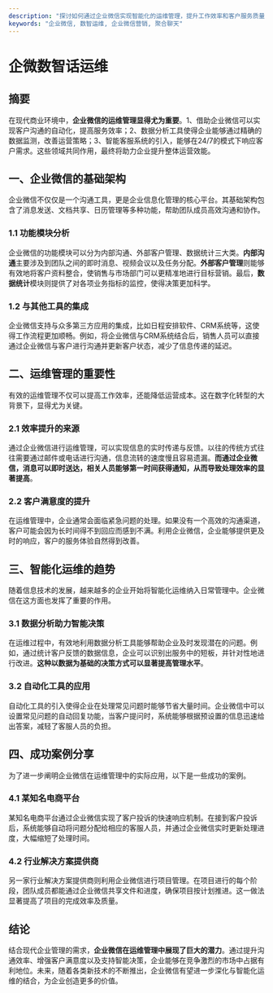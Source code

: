 ```yaml
---
description: "探讨如何通过企业微信实现智能化的运维管理，提升工作效率和客户服务质量。"
keywords: "企业微信, 数智运维, 企业微信营销, 聚合聊天"
---
```

# 企微数智话运维

## 摘要

在现代商业环境中，**企业微信的运维管理显得尤为重要**。1、借助企业微信可以实现客户沟通的自动化，提高服务效率；2、数据分析工具使得企业能够通过精确的数据监测，改善运营策略；3、智能客服系统的引入，能够在24/7的模式下响应客户需求。这些领域共同作用，最终将助力企业提升整体运营效能。

## 一、企业微信的基础架构

企业微信不仅仅是一个沟通工具，更是企业信息化管理的核心平台。其基础架构包含了消息发送、文档共享、日历管理等多种功能，帮助团队成员高效沟通和协作。

### 1.1 功能模块分析

企业微信的功能模块可以分为内部沟通、外部客户管理、数据统计三大类。**内部沟通**主要涉及到团队之间的即时消息、视频会议以及任务分配。**外部客户管理**则能够有效地将客户资料整合，使销售与市场部门可以更精准地进行目标营销。最后，**数据统计**模块则提供了对各项业务指标的监控，使得决策更加科学。

### 1.2 与其他工具的集成

企业微信支持与众多第三方应用的集成，比如日程安排软件、CRM系统等，这使得工作流程更加顺畅。例如，将企业微信与CRM系统结合后，销售人员可以直接通过企业微信与客户进行沟通并更新客户状态，减少了信息传递的延迟。

## 二、运维管理的重要性

有效的运维管理不仅可以提高工作效率，还能降低运营成本。这在数字化转型的大背景下，显得尤为关键。

### 2.1 效率提升的来源

通过企业微信进行运维管理，可以实现信息的实时传递与反馈。以往的传统方式往往需要通过邮件或电话进行沟通，信息流转的速度慢且容易遗漏。**而通过企业微信，消息可以即时送达，相关人员能够第一时间获得通知，从而导致处理效率的显著提高**。

### 2.2 客户满意度的提升

在运维管理中，企业通常会面临紧急问题的处理。如果没有一个高效的沟通渠道，客户可能会因为长时间得不到回应而感到不满。利用企业微信，企业能够提供更及时的响应，客户的服务体验自然得到改善。

## 三、智能化运维的趋势

随着信息技术的发展，越来越多的企业开始将智能化运维纳入日常管理中。企业微信在这方面也发挥了重要的作用。

### 3.1 数据分析助力智能决策

在运维过程中，有效地利用数据分析工具能够帮助企业及时发现潜在的问题。例如，通过统计客户反馈的数据信息，企业可以识别出服务中的短板，并针对性地进行改进。**这种以数据为基础的决策方式可以显著提高管理水平**。

### 3.2 自动化工具的应用

自动化工具的引入使得企业在处理常见问题时能够节省大量时间。企业微信中可以设置常见问题的自动回复功能，当客户提问时，系统能够根据预设置的信息迅速给出答案，减轻了客服人员的负担。

## 四、成功案例分享

为了进一步阐明企业微信在运维管理中的实际应用，以下是一些成功的案例。

### 4.1 某知名电商平台

某知名电商平台通过企业微信实现了客户投诉的快速响应机制。在接到客户投诉后，系统能够自动将问题分配给相应的客服人员，并通过企业微信实时更新处理进度，大幅缩短了处理时间。

### 4.2 行业解决方案提供商

另一家行业解决方案提供商则利用企业微信进行项目管理。在项目进行的每个阶段，团队成员都能通过企业微信共享文件和进度，确保项目按计划推进。这一做法显著提高了项目的完成效率及质量。

## 结论

结合现代企业管理的需求，**企业微信在运维管理中展现了巨大的潜力**。通过提升沟通效率、增强客户满意度以及支持智能决策，企业能够在竞争激烈的市场中占据有利地位。未来，随着各类新技术的不断推出，企业微信有望进一步深化与智能化运维的结合，为企业创造更多的价值。
